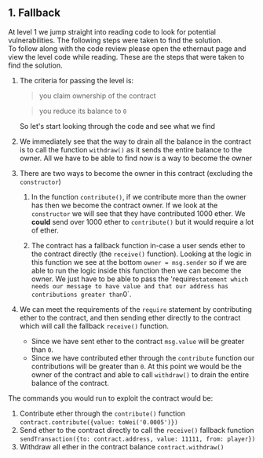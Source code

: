 
## 1. Fallback
At level 1 we jump straight into reading code to look for potential vulnerabilities. The following steps were taken to find the solution.  
To follow along with the code review please open the ethernaut page and view the level code while reading.
These are the steps that were taken to find the solution.
1. The criteria for passing the level is:
    > you claim ownership of the contract
    
    > you reduce its balance to `0`
    
    So let's start looking through the code and see what we find
2. We immediately see that the way to drain all the balance in the contract is to call the function `withdraw()` as it sends the entire balance to the owner.
    All we have to be able to find now is a way to become the owner
3. There are two ways to become the owner in this contract (excluding the `constructor`)
    1. In the function `contribute()`, if we contribute more than the owner has then we become the contract owner. If we look at the `constructor` we will see that they have contributed 1000 ether. We __could__ send over 1000 ether to `contribute()` but it would require a lot of ether.
    
    2. The contract has a fallback function in-case a user sends ether to the contract directly (the `receive()` function). Looking at the logic in this function we see at the bottom `owner = msg.sender` so if we are able to run the logic inside this function then we can become the owner.
        We just have to be able to pass the 'require` statement which needs our message to have value and that our address has contributions greater than `0`.
4. We can meet the requirements of the `require` statement by contributing ether to the contract, and then sending ether directly to the contract which will call the fallback `receive()` function. 
    - Since we have sent ether to the contract `msg.value` will be greater than `0`.
    - Since we have contributed ether through the `contribute` function our contributions will be greater than `0`.
    At this point we would be the owner of the contract and able to call `withdraw()` to drain the entire balance of the contract.

The commands you would run to exploit the contract would be:
1. Contribute ether through the `contribute()` function
    `contract.contribute({value: toWei('0.0005')})`
2. Send ether to the contract directly to call the `receive()` fallback function
    `sendTransaction({to: contract.address, value: 11111, from: player})`
3. Withdraw all ether in the contract balance
    `contract.withdraw()`
